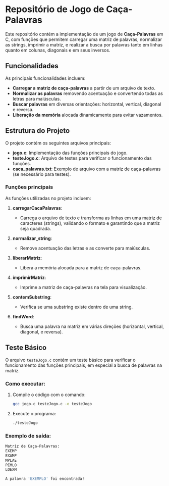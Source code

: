# Repositório de Jogo de Caça-Palavras

Este repositório contém a implementação de um jogo de **Caça-Palavras** em C, com funções que permitem carregar uma matriz de palavras, normalizar as strings, imprimir a matriz, e realizar a busca por palavras tanto em linhas quanto em colunas, diagonais e em seus inversos.

## Funcionalidades

As principais funcionalidades incluem:

- **Carregar a matriz de caça-palavras** a partir de um arquivo de texto.
- **Normalizar as palavras** removendo acentuação e convertendo todas as letras para maiúsculas.
- **Buscar palavras** em diversas orientações: horizontal, vertical, diagonal e reversa.
- **Liberação da memória** alocada dinamicamente para evitar vazamentos.

## Estrutura do Projeto

O projeto contém os seguintes arquivos principais:

- **jogo.c**: Implementação das funções principais do jogo.
- **testeJogo.c**: Arquivo de testes para verificar o funcionamento das funções.
- **caca_palavras.txt**: Exemplo de arquivo com a matriz de caça-palavras (se necessário para testes).

### Funções principais

As funções utilizadas no projeto incluem:

1. **carregarCacaPalavras**:
   - Carrega o arquivo de texto e transforma as linhas em uma matriz de caracteres (strings), validando o formato e garantindo que a matriz seja quadrada.
   
2. **normalizar_string**:
   - Remove acentuação das letras e as converte para maiúsculas.

3. **liberarMatriz**:
   - Libera a memória alocada para a matriz de caça-palavras.

4. **imprimirMatriz**:
   - Imprime a matriz de caça-palavras na tela para visualização.

5. **contemSubstring**:
   - Verifica se uma substring existe dentro de uma string.

6. **findWord**:
   - Busca uma palavra na matriz em várias direções (horizontal, vertical, diagonal, e reversa).

## Teste Básico

O arquivo `testeJogo.c` contém um teste básico para verificar o funcionamento das funções principais, em especial a busca de palavras na matriz.

### Como executar:

1. Compile o código com o comando:

    ```bash
    gcc jogo.c testeJogo.c -o testeJogo
    ```

2. Execute o programa:

    ```bash
    ./testeJogo
    ```

### Exemplo de saída:

```bash
Matriz de Caça-Palavras:
EXEMP
EXAMP
MPLAE
PEMLO
LOEXM

A palavra 'EXEMPLO' foi encontrada!
